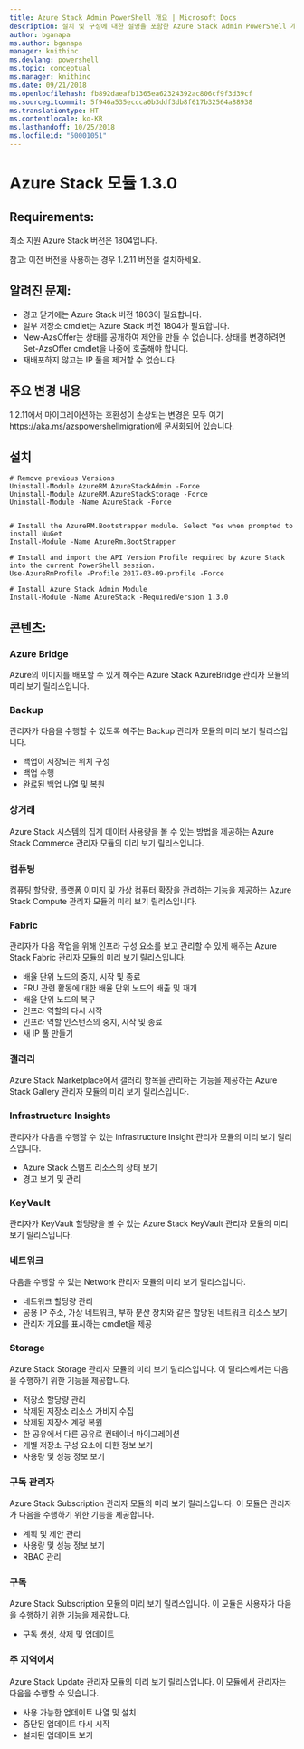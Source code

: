 ```yaml
---
title: Azure Stack Admin PowerShell 개요 | Microsoft Docs
description: 설치 및 구성에 대한 설명을 포함한 Azure Stack Admin PowerShell 개요입니다.
author: bganapa
ms.author: bganapa
manager: knithinc
ms.devlang: powershell
ms.topic: conceptual
ms.manager: knithinc
ms.date: 09/21/2018
ms.openlocfilehash: fb892daeafb1365ea62324392ac806cf9f3d39cf
ms.sourcegitcommit: 5f946a535eccca0b3ddf3db8f617b32564a88938
ms.translationtype: HT
ms.contentlocale: ko-KR
ms.lasthandoff: 10/25/2018
ms.locfileid: "50001051"
---
```

# <a name="azure-stack-module-130"></a>Azure Stack 모듈 1.3.0

## <a name="requirements"></a>Requirements:
최소 지원 Azure Stack 버전은 1804입니다.

참고: 이전 버전을 사용하는 경우 1.2.11 버전을 설치하세요.

## <a name="known-issues"></a>알려진 문제:

- 경고 닫기에는 Azure Stack 버전 1803이 필요합니다.
- 일부 저장소 cmdlet는 Azure Stack 버전 1804가 필요합니다.
- New-AzsOffer는 상태를 공개하여 제안을 만들 수 없습니다. 상태를 변경하려면 Set-AzsOffer cmdlet을 나중에 호출해야 합니다.
- 재배포하지 않고는 IP 풀을 제거할 수 없습니다.

## <a name="breaking-changes"></a>주요 변경 내용
1.2.11에서 마이그레이션하는 호환성이 손상되는 변경은 모두 여기 https://aka.ms/azspowershellmigration에 문서화되어 있습니다.

## <a name="install"></a>설치
```
# Remove previous Versions
Uninstall-Module AzureRM.AzureStackAdmin -Force
Uninstall-Module AzureRM.AzureStackStorage -Force
Uninstall-Module -Name AzureStack -Force 


# Install the AzureRM.Bootstrapper module. Select Yes when prompted to install NuGet
Install-Module -Name AzureRm.BootStrapper

# Install and import the API Version Profile required by Azure Stack into the current PowerShell session.
Use-AzureRmProfile -Profile 2017-03-09-profile -Force

# Install Azure Stack Admin Module
Install-Module -Name AzureStack -RequiredVersion 1.3.0
```
## <a name="content"></a>콘텐츠:
### <a name="azure-bridge"></a>Azure Bridge
Azure의 이미지를 배포할 수 있게 해주는 Azure Stack AzureBridge 관리자 모듈의 미리 보기 릴리스입니다.

### <a name="backup"></a>Backup
관리자가 다음을 수행할 수 있도록 해주는 Backup 관리자 모듈의 미리 보기 릴리스입니다.
- 백업이 저장되는 위치 구성
- 백업 수행
- 완료된 백업 나열 및 복원

### <a name="commerce"></a>상거래
Azure Stack 시스템의 집계 데이터 사용량을 볼 수 있는 방법을 제공하는 Azure Stack Commerce 관리자 모듈의 미리 보기 릴리스입니다.

### <a name="compute"></a>컴퓨팅
컴퓨팅 할당량, 플랫폼 이미지 및 가상 컴퓨터 확장을 관리하는 기능을 제공하는 Azure Stack Compute 관리자 모듈의 미리 보기 릴리스입니다.

### <a name="fabric"></a>Fabric
관리자가 다음 작업을 위해 인프라 구성 요소를 보고 관리할 수 있게 해주는 Azure Stack Fabric 관리자 모듈의 미리 보기 릴리스입니다.
- 배율 단위 노드의 중지, 시작 및 종료
- FRU 관련 활동에 대한 배율 단위 노드의 배출 및 재개
- 배율 단위 노드의 복구
- 인프라 역할의 다시 시작
- 인프라 역할 인스턴스의 중지, 시작 및 종료
- 새 IP 풀 만들기


### <a name="gallery"></a>갤러리
Azure Stack Marketplace에서 갤러리 항목을 관리하는 기능을 제공하는 Azure Stack Gallery 관리자 모듈의 미리 보기 릴리스입니다.

### <a name="infrastructure-insights"></a>Infrastructure Insights
관리자가 다음을 수행할 수 있는 Infrastructure Insight 관리자 모듈의 미리 보기 릴리스입니다.
- Azure Stack 스탬프 리소스의 상태 보기
- 경고 보기 및 관리

### <a name="keyvault"></a>KeyVault
관리자가 KeyVault 할당량을 볼 수 있는 Azure Stack KeyVault 관리자 모듈의 미리 보기 릴리스입니다.

### <a name="network"></a>네트워크
다음을 수행할 수 있는 Network 관리자 모듈의 미리 보기 릴리스입니다.
- 네트워크 할당량 관리
- 공용 IP 주소, 가상 네트워크, 부하 분산 장치와 같은 할당된 네트워크 리소스 보기
- 관리자 개요를 표시하는 cmdlet을 제공

### <a name="storage"></a>Storage
Azure Stack Storage 관리자 모듈의 미리 보기 릴리스입니다.  이 릴리스에서는 다음을 수행하기 위한 기능을 제공합니다.
- 저장소 할당량 관리
- 삭제된 저장소 리소스 가비지 수집
- 삭제된 저장소 계정 복원
- 한 공유에서 다른 공유로 컨테이너 마이그레이션
- 개별 저장소 구성 요소에 대한 정보 보기
- 사용량 및 성능 정보 보기

### <a name="subscription-admin"></a>구독 관리자
Azure Stack Subscription 관리자 모듈의 미리 보기 릴리스입니다.  이 모듈은 관리자가 다음을 수행하기 위한 기능을 제공합니다.
- 계획 및 제안 관리
- 사용량 및 성능 정보 보기
- RBAC 관리

### <a name="subscription"></a>구독
Azure Stack Subscription 모듈의 미리 보기 릴리스입니다.  이 모듈은 사용자가 다음을 수행하기 위한 기능을 제공합니다.
- 구독 생성, 삭제 및 업데이트

### <a name="update"></a>주 지역에서
Azure Stack Update 관리자 모듈의 미리 보기 릴리스입니다.  이 모듈에서 관리자는 다음을 수행할 수 있습니다.
- 사용 가능한 업데이트 나열 및 설치
- 중단된 업데이트 다시 시작
- 설치된 업데이트 보기
